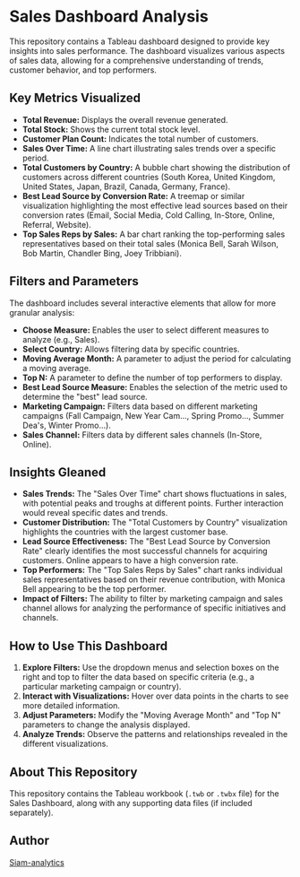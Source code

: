 # Sales Dashboard Analysis 

This repository contains a Tableau dashboard designed to provide key insights into sales performance. The dashboard visualizes various aspects of sales data, allowing for a comprehensive understanding of trends, customer behavior, and top performers.

## Key Metrics Visualized

* **Total Revenue:** Displays the overall revenue generated.
* **Total Stock:** Shows the current total stock level.
* **Customer Plan Count:** Indicates the total number of customers.
* **Sales Over Time:** A line chart illustrating sales trends over a specific period.
* **Total Customers by Country:** A bubble chart showing the distribution of customers across different countries (South Korea, United Kingdom, United States, Japan, Brazil, Canada, Germany, France).
* **Best Lead Source by Conversion Rate:** A treemap or similar visualization highlighting the most effective lead sources based on their conversion rates (Email, Social Media, Cold Calling, In-Store, Online, Referral, Website).
* **Top Sales Reps by Sales:** A bar chart ranking the top-performing sales representatives based on their total sales (Monica Bell, Sarah Wilson, Bob Martin, Chandler Bing, Joey Tribbiani).

## Filters and Parameters

The dashboard includes several interactive elements that allow for more granular analysis:

* **Choose Measure:** Enables the user to select different measures to analyze (e.g., Sales).
* **Select Country:** Allows filtering data by specific countries.
* **Moving Average Month:** A parameter to adjust the period for calculating a moving average.
* **Top N:** A parameter to define the number of top performers to display.
* **Best Lead Source Measure:** Enables the selection of the metric used to determine the "best" lead source.
* **Marketing Campaign:** Filters data based on different marketing campaigns (Fall Campaign, New Year Cam..., Spring Promo..., Summer Dea's, Winter Promo...).
* **Sales Channel:** Filters data by different sales channels (In-Store, Online).

## Insights Gleaned 

* **Sales Trends:** The "Sales Over Time" chart shows fluctuations in sales, with potential peaks and troughs at different points. Further interaction would reveal specific dates and trends.
* **Customer Distribution:** The "Total Customers by Country" visualization highlights the countries with the largest customer base.
* **Lead Source Effectiveness:** The "Best Lead Source by Conversion Rate" clearly identifies the most successful channels for acquiring customers. Online appears to have a high conversion rate.
* **Top Performers:** The "Top Sales Reps by Sales" chart ranks individual sales representatives based on their revenue contribution, with Monica Bell appearing to be the top performer.
* **Impact of Filters:** The ability to filter by marketing campaign and sales channel allows for analyzing the performance of specific initiatives and channels.

## How to Use This Dashboard 

1. **Explore Filters:** Use the dropdown menus and selection boxes on the right and top to filter the data based on specific criteria (e.g., a particular marketing campaign or country).
2. **Interact with Visualizations:** Hover over data points in the charts to see more detailed information.
3. **Adjust Parameters:** Modify the "Moving Average Month" and "Top N" parameters to change the analysis displayed.
4. **Analyze Trends:** Observe the patterns and relationships revealed in the different visualizations.

## About This Repository

This repository contains the Tableau workbook (`.twb` or `.twbx` file) for the Sales Dashboard, along with any supporting data files (if included separately).

## Author

[Siam-analytics](https://github.com/Siam-analytics)


